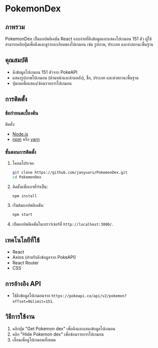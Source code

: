 # PokemonDex

## ภาพรวม
PokemonDex เป็นแอปพลิเคชัน React แบบง่ายที่ดึงข้อมูลและแสดงโปเกมอน 151 ตัว ผู้ใช้สามารถคลิกปุ่มเพื่อดึงและดูรายละเอียดของโปเกมอน เช่น รูปภาพ, ประเภท และค่าสถานะพื้นฐาน

## คุณสมบัติ
- ดึงข้อมูลโปเกมอน 151 ตัวจาก PokeAPI
- แสดงรูปภาพโปเกมอน (ด้านหน้าและด้านหลัง), ชื่อ, ประเภท และค่าสถานะพื้นฐาน
- ปุ่มกดเพื่อแสดง/ซ่อนรายการโปเกมอน

## การติดตั้ง
### ข้อกำหนดเบื้องต้น
ติดตั้ง:
- [Node.js](https://nodejs.org/)
- [npm](https://www.npmjs.com/) หรือ [yarn](https://yarnpkg.com/)

### ขั้นตอนการติดตั้ง
1. โคลนโปรเจค:
   ```sh
   git clone https://github.com/janyuaru/PokemonDex.git
   cd PokemonDex
   ```
2. ติดตั้งแพ็กเกจที่จำเป็น:
   ```sh
   npm install
   ```
3. เริ่มต้นแอปพลิเคชัน:
   ```sh
   npm start
   ```
4. เปิดแอปพลิเคชันในเบราว์เซอร์ที่ `http://localhost:3000/`.

## เทคโนโลยีที่ใช้
- React
- Axios (สำหรับดึงข้อมูลจาก PokeAPI)
- React Router
- CSS

## การอ้างอิง API
  - ใช้ดึงข้อมูลโปเกมอนจาก `https://pokeapi.co/api/v2/pokemon?offset=0&limit=151`.

## วิธีการใช้งาน
1. คลิกปุ่ม "Get Pokemon dex" เพื่อดึงและแสดงข้อมูลโปเกมอน
2. คลิก "Hide Pokemon dex" เพื่อซ่อนรายการโปเกมอน
3. เลื่อนเพื่อดูโปเกมอนทั้งหมด



